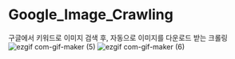 # Google_Image_Crawling
구글에서 키워드로 이미지 검색 후, 자동으로 이미지를 다운로드 받는 크롤링
![ezgif com-gif-maker (5)](https://user-images.githubusercontent.com/65281502/167276580-21b0ab1a-83a1-4add-9a27-eb7e4db530f6.gif)
![ezgif com-gif-maker (6)](https://user-images.githubusercontent.com/65281502/167276583-ffecb155-87f7-46c0-9bcb-6bf6a0c1147e.gif)
